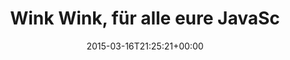 ---
retweeted: false
source: <a href="http://mvilla.it/fenix" rel="nofollow">Fenix for Android</a>
entities:
  hashtags: []
  symbols: []
  user_mentions:
  - name: Jörn Zaefferer
    screen_name: bassistance
    indices:
    - '79'
    - '91'
    id_str: '13180772'
    id: '13180772'
  urls: []
display_text_range:
- '0'
- '121'
favorite_count: '0'
id_str: '577581440919052288'
truncated: false
retweet_count: '2'
id: '577581440919052288'
created_at: Mon Mar 16 21:25:21 +0000 2015
favorited: false
full_text: 'Wink Wink, für alle eure JavaScript-Sorgen - besonders im Großraum jQuery:
  der [@bassistance](https://twitter.com/bassistance) hat gerade freie Kapazitäten!'
lang: de
tags:
- pesos:twitter
date: '2015-03-16T21:25:21+00:00'
src: https://twitter.com/bascht/status/577581440919052288
original_url: https://twitter.com/bascht/status/577581440919052288
type: twitter_tweet
text: 'Wink Wink, für alle eure JavaScript-Sorgen - besonders im Großraum jQuery:
  der [@bassistance](https://twitter.com/bassistance) hat gerade freie Kapazitäten!'
title: Wink Wink, für alle eure JavaSc

---